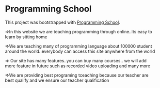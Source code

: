 # Programming School

This project was bootstrapped with [Programming School](https://programming-school-19206.web.app/).

=>In this website we are teaching programming through online..Its easy to learn by sitting home

=>We are teaching many of programming language about 100000 student around the world..everybody can access this site anywhere from the world 

=> Our site has many features..you can buy many courses.. we will add more feature in future such as recorded video uploading and many more

=>We are providing best programing tceaching because our teacher are best qualify and we ensure our teacher qualification
